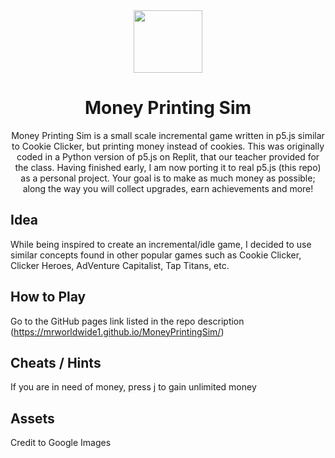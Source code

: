 <div align="center">
    <img src="https://raw.githubusercontent.com/mrworldwide1/MoneyPrintingSim/main/assets/titleScreenMoney.png" width="110", height="100">
</div>

<h1 align="center">Money Printing Sim</h1>

<p align="center">
Money Printing Sim is a small scale incremental game written in p5.js similar to Cookie Clicker, but printing money instead of cookies. This was originally coded in a Python version of p5.js on Replit, that our teacher provided for the class. Having finished early, I am now porting it to real p5.js (this repo) as a personal project.
Your goal is to make as much money as possible; along the way you will collect upgrades, earn achievements and more!</p>

Idea
--------
While being inspired to create an incremental/idle game, I decided to use similar concepts found in other popular games such as Cookie Clicker, Clicker Heroes, AdVenture Capitalist, Tap Titans, etc.

How to Play
-----
Go to the GitHub pages link listed in the repo description (https://mrworldwide1.github.io/MoneyPrintingSim/)

Cheats / Hints
--------------
If you are in need of money, press j to gain unlimited money

Assets
--------------
Credit to Google Images
